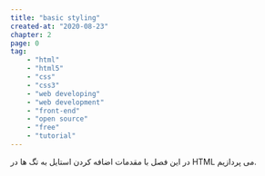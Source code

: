 ```yaml
---
title: "basic styling"
created-at: "2020-08-23"
chapter: 2
page: 0
tag: 
    - "html"
    - "html5"
    - "css"
    - "css3"
    - "web developing"
    - "web development"
    - "front-end"
    - "open source"
    - "free"
    - "tutorial"
---
```


در این فصل با مقدمات اضافه کردن استایل به تگ ها در HTML می پردازیم.
